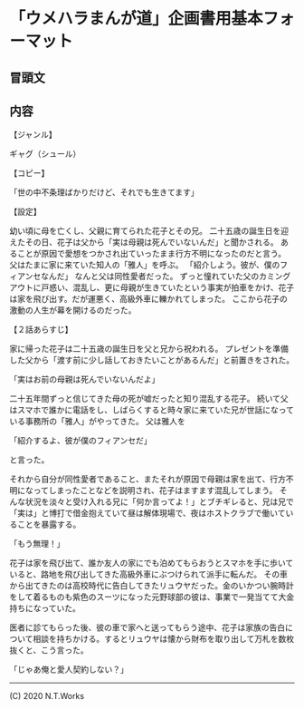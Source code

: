 # 「ウメハラまんが道」企画書用基本フォーマット

<!--提出用企画書のフォーマット-->

## 冒頭文


## 内容

【ジャンル】

ギャグ（シュール）

【コピー】

「世の中不条理ばかりだけど、それでも生きてます」

【設定】

幼い頃に母を亡くし、父親に育てられた花子とその兄。
二十五歳の誕生日を迎えたその日、花子は父から「実は母親は死んでいないんだ」と聞かされる。
あることが原因で愛想をつかされ出ていったまま行方不明になったのだと言う。
父はたまに家に来ていた知人の「雅人」を呼ぶ。
「紹介しよう。彼が、僕のフィアンセなんだ」
なんと父は同性愛者だった。
ずっと憧れていた父のカミングアウトに戸惑い、混乱し、更に母親が生きていたという事実が拍車をかけ、花子は家を飛び出す。だが運悪く、高級外車に轢かれてしまった。
ここから花子の激動の人生が幕を開けるのだった。

【２話あらすじ】

家に帰った花子は二十五歳の誕生日を父と兄から祝われる。
プレゼントを準備した父から「渡す前に少し話しておきたいことがあるんだ」と前置きをされた。

「実はお前の母親は死んでいないんだよ」

二十五年間ずっと信じてきた母の死が嘘だったと知り混乱する花子。
続いて父はスマホで誰かに電話をし、しばらくすると時々家に来ていた兄が世話になっている事務所の「雅人」がやってきた。
父は雅人を

「紹介するよ、彼が僕のフィアンセだ」

と言った。

それから自分が同性愛者であること、またそれが原因で母親は家を出て、行方不明になってしまったことなどを説明され、花子はますます混乱してしまう。
そんな状況を淡々と受け入れる兄に「何か言ってよ！」とブチギレると、兄は兄で「実は」と博打で借金抱えていて昼は解体現場で、夜はホストクラブで働いていることを暴露する。

「もう無理！」

花子は家を飛び出て、誰か友人の家にでも泊めてもらおうとスマホを手に歩いていると、路地を飛び出してきた高級外車にぶつけられて派手に転んだ。
その車から出てきたのは高校時代に告白してきたリュウヤだった。金のいかつい腕時計をして着るものも紫色のスーツになった元野球部の彼は、事業で一発当てて大金持ちになっていた。

医者に診てもらった後、彼の車で家へと送ってもらう途中、花子は家族の告白について相談を持ちかける。するとリュウヤは懐から財布を取り出して万札を数枚抜くと、こう言った。

「じゃあ俺と愛人契約しない？」

---
(C) 2020 N.T.Works
